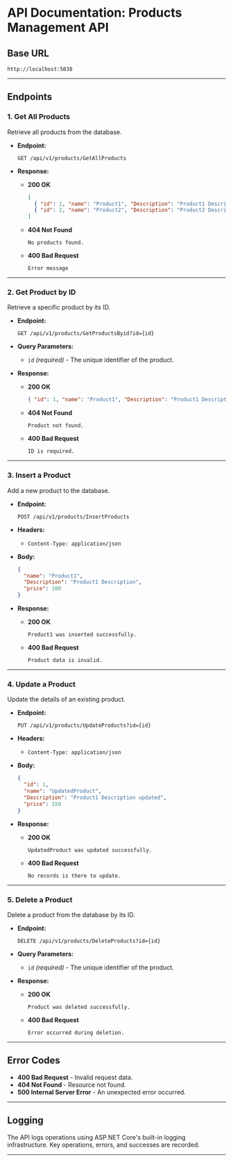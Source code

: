 
# **API Documentation: Products Management API**

## **Base URL**
```
http://localhost:5038
```

---

## **Endpoints**

### **1. Get All Products**
Retrieve all products from the database.

- **Endpoint:**
  ```
  GET /api/v1/products/GetAllProducts
  ```

- **Response:**
  - **200 OK**
    ```json
    [
      { "id": 1, "name": "Product1", "Description": "Product1 Description", "price": 100 },
      { "id": 2, "name": "Product2", "Description": "Product2 Description", "price": 200 }
    ]
    ```
  - **404 Not Found**
    ```
    No products found.
    ```
  - **400 Bad Request**
    ```
    Error message
    ```

---

### **2. Get Product by ID**
Retrieve a specific product by its ID.

- **Endpoint:**
  ```
  GET /api/v1/products/GetProductsByid?id={id}
  ```

- **Query Parameters:**
  - `id` *(required)* - The unique identifier of the product.

- **Response:**
  - **200 OK**
    ```json
    { "id": 1, "name": "Product1", "Description": "Product1 Description", "price": 100 }
    ```
  - **404 Not Found**
    ```
    Product not found.
    ```
  - **400 Bad Request**
    ```
    ID is required.
    ```

---

### **3. Insert a Product**
Add a new product to the database.

- **Endpoint:**
  ```
  POST /api/v1/products/InsertProducts
  ```

- **Headers:**
  - `Content-Type: application/json`

- **Body:**
  ```json
  {
    "name": "Product1",
    "Description": "Product1 Description",
    "price": 100
  }
  ```

- **Response:**
  - **200 OK**
    ```
    Product1 was inserted successfully.
    ```
  - **400 Bad Request**
    ```
    Product data is invalid.
    ```

---

### **4. Update a Product**
Update the details of an existing product.

- **Endpoint:**
  ```
  PUT /api/v1/products/UpdateProducts?id={id}
  ```

- **Headers:**
  - `Content-Type: application/json`

- **Body:**
  ```json
  {
    "id": 1,
    "name": "UpdatedProduct",
    "Description": "Product1 Description updated",
    "price": 150
  }
  ```

- **Response:**
  - **200 OK**
    ```
    UpdatedProduct was updated successfully.
    ```
  - **400 Bad Request**
    ```
    No records is there to update.
    ```

---

### **5. Delete a Product**
Delete a product from the database by its ID.

- **Endpoint:**
  ```
  DELETE /api/v1/products/DeleteProducts?id={id}
  ```

- **Query Parameters:**
  - `id` *(required)* - The unique identifier of the product.

- **Response:**
  - **200 OK**
    ```
    Product was deleted successfully.
    ```
  - **400 Bad Request**
    ```
    Error occurred during deletion.
    ```

---

## **Error Codes**
- **400 Bad Request** - Invalid request data.
- **404 Not Found** - Resource not found.
- **500 Internal Server Error** - An unexpected error occurred.

---

## **Logging**
The API logs operations using ASP.NET Core's built-in logging infrastructure. Key operations, errors, and successes are recorded.

---

